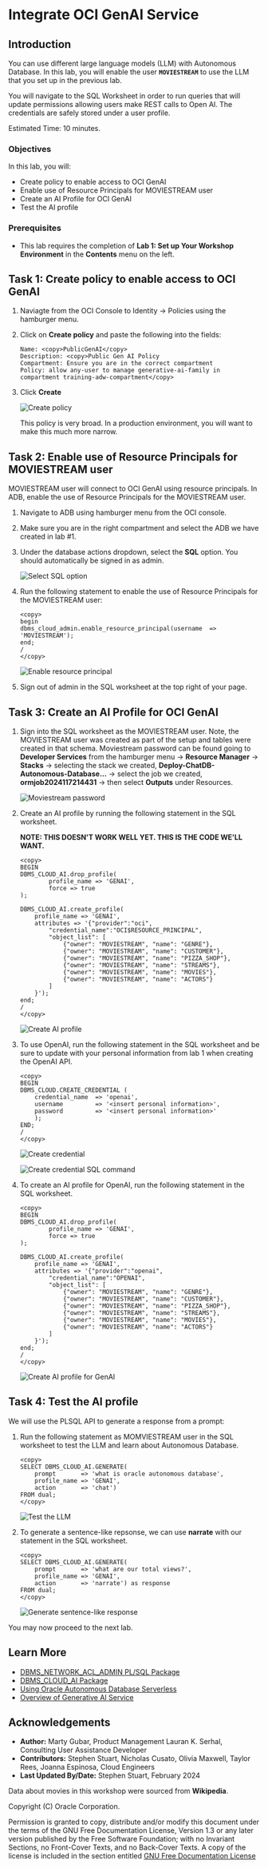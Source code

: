 # Integrate OCI GenAI Service

## Introduction

You can use different large language models (LLM) with Autonomous Database. In this lab, you will enable the user **`MOVIESTREAM`** to use the LLM that you set up in the previous lab.

You will navigate to the SQL Worksheet in order to run queries that will update permissions allowing users make REST calls to Open AI. The credentials are safely stored under a user profile.

Estimated Time: 10 minutes.

### Objectives

In this lab, you will:
* Create policy to enable access to OCI GenAI
* Enable use of Resource Principals for MOVIESTREAM user
* Create an AI Profile for OCI GenAI
* Test the AI profile


### Prerequisites
- This lab requires the completion of **Lab 1: Set up Your Workshop Environment** in the **Contents** menu on the left.

## Task 1: Create policy to enable access to OCI GenAI

1. Naviagte from the OCI Console to Identity -> Policies using the hamburger menu. 

2. Click on **Create policy** and paste the following into the fields:

    ```
    Name: <copy>PublicGenAI</copy>
    Description: <copy>Public Gen AI Policy
    Compartment: Ensure you are in the correct compartment
    Policy: allow any-user to manage generative-ai-family in compartment training-adw-compartment</copy>
    ```
3. Click **Create**

    ![Create policy](./images/create-policy.png "")
    
    This policy is very broad. In a production environment, you will want to make this much more narrow.

## Task 2: Enable use of Resource Principals for MOVIESTREAM user

MOVIESTREAM user will connect to OCI GenAI using resource principals. In ADB, enable the use of Resource Principals for the MOVIESTREAM user.

1. Navigate to ADB using hamburger menu from the OCI console. 

2. Make sure you are in the right compartment and select the ADB we have created in lab #1. 

3. Under the database actions dropdown, select the **SQL** option. You should automatically be signed in as admin. 

    ![Select SQL option](./images/sql-option.png "")

4. Run the following statement to enable the use of Resource Principals for the MOVIESTREAM user:

    ```
    <copy>
    begin
    dbms_cloud_admin.enable_resource_principal(username  => 'MOVIESTREAM');
    end;
    /
    </copy>
    ```
    ![Enable resource principal](./images/resource-principal.png "")

5. Sign out of admin in the SQL worksheet at the top right of your page. 

## Task 3: Create an AI Profile for OCI GenAI

1. Sign into the SQL worksheet as the MOVIESTREAM user. Note, the MOVIESTREAM user was created as part of the setup and tables were created in that schema. Moviestream password can be found going to **Developer Services** from the hamburger menu -> **Resource Manager** -> **Stacks** -> selecting the stack we created, **Deploy-ChatDB-Autonomous-Database...** -> select the job we created, **ormjob2024117214431** -> then select **Outputs** under Resources. 

    ![Moviestream password](./images/moviestream-pw.png "")

2. Create an AI profile by running the following statement in the SQL worksheet. 

    **NOTE: THIS DOESN'T WORK WELL YET. THIS IS THE CODE WE'LL WANT.**
    
    ```
    <copy>
    BEGIN
    DBMS_CLOUD_AI.drop_profile(
            profile_name => 'GENAI',
            force => true
    );

    DBMS_CLOUD_AI.create_profile(
        profile_name => 'GENAI',                                                             
        attributes => '{"provider":"oci",
            "credential_name":"OCI$RESOURCE_PRINCIPAL",
            "object_list": [
                {"owner": "MOVIESTREAM", "name": "GENRE"},
                {"owner": "MOVIESTREAM", "name": "CUSTOMER"},
                {"owner": "MOVIESTREAM", "name": "PIZZA_SHOP"},
                {"owner": "MOVIESTREAM", "name": "STREAMS"},
                {"owner": "MOVIESTREAM", "name": "MOVIES"},
                {"owner": "MOVIESTREAM", "name": "ACTORS"}
            ]
        }');
    end;
    /
    </copy>
    ```
    ![Create AI profile](./images/ai-profile.png "")

3. To use OpenAI, run the following statement in the SQL worksheet and be sure to update with your personal information from lab 1 when creating the OpenAI API.

    ```
    <copy>
    BEGIN
    DBMS_CLOUD.CREATE_CREDENTIAL (
        credential_name  => 'openai',
        username         => '<insert personal information>',
        password         => '<insert personal information>'
        );
    END;
    /
    </copy>
    ```

    ![Create credential](./images/create-credential.png "")

    ![Create credential SQL command](./images/create-credential2.png "")

4. To create an AI profile for OpenAI, run the following statement in the SQL worksheet. 

    ```
    <copy>
    BEGIN
    DBMS_CLOUD_AI.drop_profile(
            profile_name => 'GENAI',
            force => true
    );

    DBMS_CLOUD_AI.create_profile(
        profile_name => 'GENAI',                                                             
        attributes => '{"provider":"openai",
            "credential_name":"OPENAI",
            "object_list": [
                {"owner": "MOVIESTREAM", "name": "GENRE"},
                {"owner": "MOVIESTREAM", "name": "CUSTOMER"},
                {"owner": "MOVIESTREAM", "name": "PIZZA_SHOP"},
                {"owner": "MOVIESTREAM", "name": "STREAMS"},
                {"owner": "MOVIESTREAM", "name": "MOVIES"},
                {"owner": "MOVIESTREAM", "name": "ACTORS"}
            ]
        }');
    end;
    /
    </copy>
    ```
    ![Create AI profile for GenAI](./images/create-profile.png "")

## Task 4: Test the AI profile

We will use the PLSQL API to generate a response from a prompt:

1. Run the following statement as MOMVIESTREAM user in the SQL worksheet to test the LLM and learn about Autonomous Database.

    ```
    <copy>
    SELECT DBMS_CLOUD_AI.GENERATE(
        prompt       => 'what is oracle autonomous database',
        profile_name => 'GENAI',
        action       => 'chat')
    FROM dual;
    </copy>
    ```
    ![Test the LLM](./images/test-llm.png "")

2. To generate a sentence-like repsonse, we can use **narrate** with our statement in the SQL worksheet.

    ```
    <copy>
    SELECT DBMS_CLOUD_AI.GENERATE(
        prompt       => 'what are our total views?',
        profile_name => 'GENAI',
        action       => 'narrate') as response
    FROM dual;
    </copy>
    ```
    ![Generate sentence-like response](./images/sentence-response.png "")


You may now proceed to the next lab.

## Learn More
* [DBMS\_NETWORK\_ACL\_ADMIN PL/SQL Package](https://docs.oracle.com/en/database/oracle/oracle-database/19/arpls/DBMS_NETWORK_ACL_ADMIN.html#GUID-254AE700-B355-4EBC-84B2-8EE32011E692)
* [DBMS\_CLOUD\_AI Package](https://docs.oracle.com/en-us/iaas/autonomous-database-serverless/doc/dbms-cloud-ai-package.html)
* [Using Oracle Autonomous Database Serverless](https://docs.oracle.com/en/cloud/paas/autonomous-database/adbsa/index.html)
* [Overview of Generative AI Service](https://docs.oracle.com/en-us/iaas/Content/generative-ai/overview.htm)

## Acknowledgements
  * **Author:** Marty Gubar, Product Management Lauran K. Serhal, Consulting User Assistance Developer
  * **Contributors:** Stephen Stuart, Nicholas Cusato, Olivia Maxwell, Taylor Rees, Joanna Espinosa, Cloud Engineers 
* **Last Updated By/Date:** Stephen Stuart, February 2024

Data about movies in this workshop were sourced from **Wikipedia**.

Copyright (C)  Oracle Corporation.

Permission is granted to copy, distribute and/or modify this document
under the terms of the GNU Free Documentation License, Version 1.3
or any later version published by the Free Software Foundation;
with no Invariant Sections, no Front-Cover Texts, and no Back-Cover Texts.
A copy of the license is included in the section entitled [GNU Free Documentation License](files/gnu-free-documentation-license.txt)

